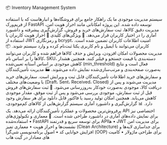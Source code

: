 📦 Inventory Management System

سیستم مدیریت موجودی ما یک راهکار جامع برای فروشگاه‌ها و انبارهاست که با استفاده از فریم‌ورک FastAPI توسعه داده شده. این پروژه امکاناتی مانند احراز هویت امن، مدیریت دقیق کالاها، ثبت سفارش‌های خرید و فروش، گزارش‌گیری پیشرفته و داشبورد آماری را در اختیار کاربران قرار می‌دهد.
🚀 ویژگی‌های کلیدی
🔐 احراز هویت کاربران
با استفاده از JWT و رمزنگاری bcrypt، امنیت اطلاعات کاربران تضمین شده است. کاربران می‌توانند با ایمیل و نام کاربری یکتا ثبت‌نام کرده و وارد سیستم شوند.
📦 مدیریت محصولات
امکان افزودن، ویرایش و حذف کالاها فراهم شده و کاربران می‌توانند کالاها را بر اساس نام، SKU، دسته‌بندی یا قیمت جستجو و فیلتر کنند. همچنین هشدار کاهش موجودی بر اساس آستانه تعیین‌شده (min_threshold) فعال است و نتایج به‌صورت صفحه‌بندی و مرتب‌سازی‌شده نمایش داده می‌شوند.
🏭 مدیریت تأمین‌کنندگان و سفارش‌های خرید
اطلاعات تأمین‌کنندگان قابل ثبت و ویرایش است. سفارش‌های خرید با وضعیت‌های مختلف (Draft، Sent، Received، Closed) مدیریت می‌شوند و پس از دریافت کالا، موجودی به‌صورت خودکار به‌روزرسانی می‌شود.
🛒 ثبت سفارش‌های فروش
قبل از ثبت سفارش، موجودی بررسی می‌شود و پس از ثبت موفق، مقدار موجودی کاهش می‌یابد. همچنین امکان تولید رسید یا فاکتور قابل دانلود برای هر سفارش وجود دارد.
📊 گزارش‌گیری و داشبورد آماری
سیستم گزارش‌هایی از کالاهای کم‌موجودی، پرفروش‌ترین محصولات و عملکرد تأمین‌کنندگان ارائه می‌دهد. یک API اختصاصی نیز برای نمایش داده‌های آماری در داشبورد طراحی شده است.
🧱 معماری و تکنولوژی‌های استفاده‌شده
• 	FastAPI برای توسعه سریع و قدرتمند APIها
• 	JWT برای مدیریت امن نشست‌ها و احراز هویت
• 	معماری تمیز (Clean Architecture) برای جداسازی لایه‌ها و افزایش خوانایی کد
• 	اصول برنامه‌نویسی شی‌گرا (OOP) برای طراحی ماژولار
• 	 کامیت های معنادار در گیت هاب
